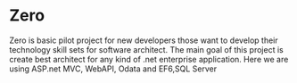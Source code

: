 # Zero
Zero is basic pilot project for new developers those want to develop their  technology skill sets for software architect. The main goal of this project is create  best architect for any kind of .net enterprise application.  Here we are using ASP.net MVC, WebAPI, Odata and EF6,SQL Server    
